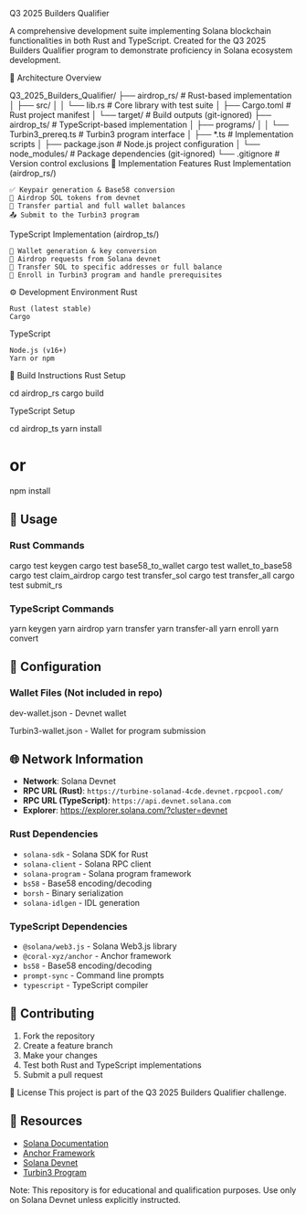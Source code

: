 Q3 2025 Builders Qualifier

A comprehensive development suite implementing Solana blockchain functionalities in both Rust and TypeScript. Created for the Q3 2025 Builders Qualifier program to demonstrate proficiency in Solana ecosystem development.


📂 Architecture Overview

Q3_2025_Builders_Qualifier/
├── airdrop_rs/                    # Rust-based implementation
│   ├── src/
│   │   └── lib.rs                 # Core library with test suite
│   ├── Cargo.toml                 # Rust project manifest
│   └── target/                    # Build outputs (git-ignored)
├── airdrop_ts/                    # TypeScript-based implementation
│   ├── programs/
│   │   └── Turbin3_prereq.ts      # Turbin3 program interface
│   ├── *.ts                       # Implementation scripts
│   ├── package.json               # Node.js project configuration
│   └── node_modules/              # Package dependencies (git-ignored)
└── .gitignore                     # Version control exclusions
🌟 Implementation Features
Rust Implementation (airdrop_rs/)

    ✅ Keypair generation & Base58 conversion
    🚰 Airdrop SOL tokens from devnet
    🔄 Transfer partial and full wallet balances
    📤 Submit to the Turbin3 program

TypeScript Implementation (airdrop_ts/)

    🔑 Wallet generation & key conversion
    🚰 Airdrop requests from Solana devnet
    🔄 Transfer SOL to specific addresses or full balance
    📝 Enroll in Turbin3 program and handle prerequisites

⚙️ Development Environment
Rust

    Rust (latest stable)
    Cargo

TypeScript

    Node.js (v16+)
    Yarn or npm

🔨 Build Instructions
Rust Setup

cd airdrop_rs
cargo build

TypeScript Setup

cd airdrop_ts
yarn install
# or
npm install

## 🎯 Usage

### Rust Commands

cargo test keygen
cargo test base58_to_wallet
cargo test wallet_to_base58
cargo test claim_airdrop
cargo test transfer_sol
cargo test transfer_all
cargo test submit_rs

### TypeScript Commands
yarn keygen
yarn airdrop
yarn transfer
yarn transfer-all
yarn enroll
yarn convert

## 🔧 Configuration
### Wallet Files (Not included in repo)

dev-wallet.json - Devnet wallet

Turbin3-wallet.json - Wallet for program submission

## 🌐 Network Information

- **Network**: Solana Devnet
- **RPC URL (Rust)**: `https://turbine-solanad-4cde.devnet.rpcpool.com/`
- **RPC URL (TypeScript)**: `https://api.devnet.solana.com`
- **Explorer**: https://explorer.solana.com/?cluster=devnet

### Rust Dependencies
- `solana-sdk` - Solana SDK for Rust
- `solana-client` - Solana RPC client
- `solana-program` - Solana program framework
- `bs58` - Base58 encoding/decoding
- `borsh` - Binary serialization
- `solana-idlgen` - IDL generation

### TypeScript Dependencies
- `@solana/web3.js` - Solana Web3.js library
- `@coral-xyz/anchor` - Anchor framework
- `bs58` - Base58 encoding/decoding
- `prompt-sync` - Command line prompts
- `typescript` - TypeScript compiler

## 🤝 Contributing

1. Fork the repository
2. Create a feature branch
3. Make your changes
4. Test both Rust and TypeScript implementations
5. Submit a pull request

📄 License
This project is part of the Q3 2025 Builders Qualifier challenge.

## 🔗 Resources
- [Solana Documentation](https://docs.solana.com/)
- [Anchor Framework](https://www.anchor-lang.com/)
- [Solana Devnet](https://docs.solana.com/clusters)
- [Turbin3 Program](https://explorer.solana.com/address/TRBZyQHB3m68FGeVsqTK39Wm4xejadjVhP5MAZaKWDM?cluster=devnet)


Note: This repository is for educational and qualification purposes. Use only on Solana Devnet unless explicitly instructed.



